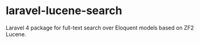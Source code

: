 laravel-lucene-search
==============

Laravel 4 package for full-text search over Eloquent models based on ZF2 Lucene.
